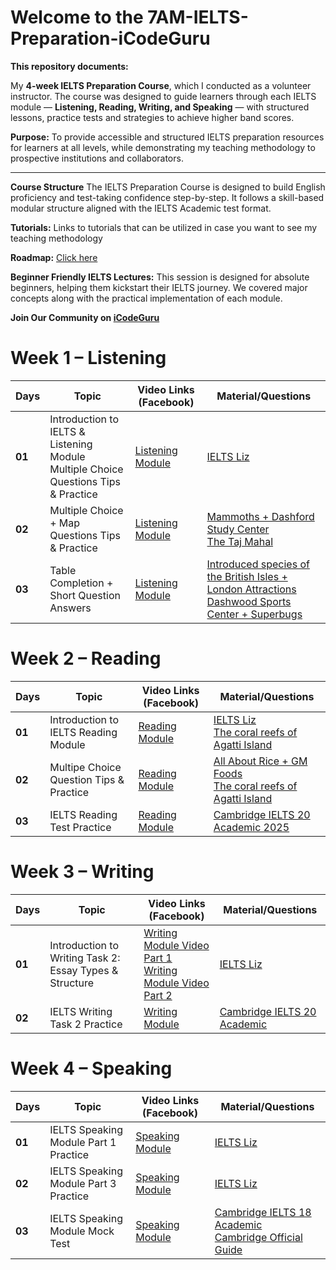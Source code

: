 # Welcome to the 7AM-IELTS-Preparation-iCodeGuru
**This repository documents:**

My **4-week IELTS Preparation Course**, which I conducted as a volunteer instructor.
The course was designed to guide learners through each IELTS module — **Listening, Reading, Writing, and Speaking** — with structured lessons, practice tests and strategies to achieve higher band scores.

**Purpose:**
To provide accessible and structured IELTS preparation resources for learners at all levels, while demonstrating my teaching methodology to prospective institutions and collaborators.

---

**Course Structure**
The IELTS Preparation Course is designed to build English proficiency and test-taking confidence step-by-step. It follows a skill-based modular structure aligned with the IELTS Academic test format.

**Tutorials:** Links to tutorials that can be utilized in case you want to see my teaching methodology

**Roadmap:** [Click here](https://docs.google.com/document/d/1KuRUsrp1SDTLdA43-7bw3VnYlxsAxbG6rDmEQsEeuGI/edit?usp=sharing)

**Beginner Friendly IELTS Lectures:** This session is designed for absolute beginners, helping them kickstart their IELTS journey. We covered major concepts along with the practical implementation of each module.

**Join Our Community on [iCodeGuru](https://icode.guru/join/)**

# Week 1 – Listening

| Days | Topic | Video Links (Facebook) | Material/Questions |
|------|-------|------------------------|--------------------|
| **01** | Introduction to IELTS & Listening Module <br> Multiple Choice Questions Tips & Practice| [Listening Module](https://www.facebook.com/watch/?v=1698416964120705&rdid=nsZgrkgMPwaqkfXP) | [IELTS Liz](https://ieltsliz.com/ielts-listening/)|
| **02** | Multiple Choice + Map Questions Tips & Practice  | [Listening Module](https://www.facebook.com/watch/?v=754206800585575&rdid=pUibo62p5eNn7L8A) | [Mammoths + Dashford Study Center](https://ieltsliz.com/ielts-listening-multiple-choice-essential-tips/) <br> [The Taj Mahal](https://ieltsliz.com/ielts-map-listening-practice/) |
| **03** | Table Completion + Short Question Answers | [Listening Module](https://www.facebook.com/watch/?v=1313246323734371&rdid=1rtUjLw5XDciKVde) | [Introduced species of the British Isles + London Attractions](https://ieltsliz.com/ielts-listening-practice-tables/) <br> [Dashwood Sports Center + Superbugs](https://ieltsliz.com/ielts-listening-practice-lesson/) |

# Week 2 – Reading

| Days | Topic | Video Links (Facebook) | Material/Questions |
|------|-------|------------------------|--------------------|
| **01** | Introduction to IELTS Reading Module| [Reading Module](https://www.facebook.com/watch/?v=25163512359904508&rdid=13HpFAI19ISxYv2J) | [IELTS Liz](https://ieltsliz.com/ielts-reading-lessons-information-and-tips/) <br> [The coral reefs of Agatti Island](https://elt.oup.com/elt/students/ielts/pdf/exams_ielts_mc_pt_read01.pdf?cc=gb&selLanguage=en)|
| **02** | Multipe Choice Question Tips & Practice  | [Reading Module](https://www.facebook.com/watch/?v=719246801144560&ref=sharing) | [All About Rice + GM Foods](https://ieltsliz.com/ielts-reading-multiple-choice/) <br> [The coral reefs of Agatti Island](https://elt.oup.com/elt/students/ielts/pdf/exams_ielts_mc_pt_read01.pdf?cc=gb&selLanguage=en)|
| **03** | IELTS Reading Test Practice | [Reading Module](https://www.facebook.com/watch/?v=1407339197024993&rdid=GBKM9e95q1Gd4Jh6) | [Cambridge IELTS 20 Academic 2025](https://www.jumpinto.com/ielts/practice/academic/20/1/reading/1) |

# Week 3 – Writing

| Days | Topic | Video Links (Facebook) | Material/Questions |
|------|-------|------------------------|--------------------|
| **01** | Introduction to Writing Task 2: Essay Types & Structure | [Writing Module Video Part 1](https://www.facebook.com/watch/?v=1509454740055845&rdid=7WeeIkpHLQmvrcaN) <br> [Writing Module Video Part 2](https://www.facebook.com/watch/?v=658375480632790&rdid=K5hwADS7FgilqNAv) | [IELTS Liz](https://ieltsliz.com/ielts-writing-task-2/) |
| **02** | IELTS Writing Task 2 Practice | [Writing Module](https://www.facebook.com/watch/?v=1716327072375758&rdid=adsau89BjKrPPWKF) | [Cambridge IELTS 20 Academic](https://www.jumpinto.com/ielts/practice/academic/20/2/writing/2)|

# Week 4 – Speaking

| Days | Topic | Video Links (Facebook) | Material/Questions |
|------|-------|------------------------|--------------------|
| **01** | IELTS Speaking Module Part 1 Practice | [Speaking Module](https://www.facebook.com/watch/?v=1144820490881324&rdid=KqdNgJoGoPMRf01H) | [IELTS Liz](https://ieltsliz.com/ielts-speaking-part-1-topics/) |
| **02** | IELTS Speaking Module Part 3 Practice | [Speaking Module](https://www.facebook.com/watch/?v=888568403496407&rdid=cD90YgOeUQ7izwuZ) | [IELTS Liz](https://ieltsliz.com/ielts-speaking-part-3-topics-2/)|
| **03** | IELTS Speaking Module Mock Test | [Speaking Module](https://www.facebook.com/watch/?v=1869231967361574&rdid=9xNovwrwwqgCEeea) | [Cambridge IELTS 18 Academic](https://www.jumpinto.com/ielts/practice/academic/18/1/speaking/1) <br> [Cambridge Official Guide](https://www.jumpinto.com/ielts/practice/academic/og/1/speaking/1) |


